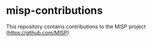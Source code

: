 # misp-contributions

This repository contains contributions to the MISP project (https://github.com/MISP)
